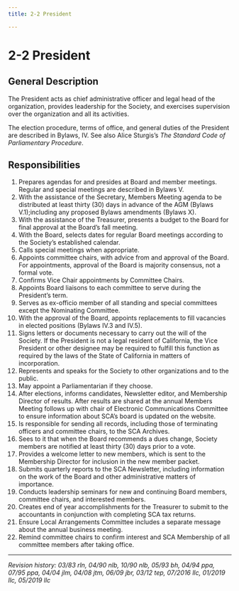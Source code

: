 ```yaml
---
title: 2-2 President

---
```


# 2-2 President

## General Description

The President acts as chief administrative officer and legal head of the organization, provides leadership for the Society, and exercises supervision over the organization and all its activities.

The election procedure, terms of office, and general duties of the President are described in Bylaws, IV. See also Alice Sturgis’s _The Standard Code of Parliamentary Procedure_.

## Responsibilities

1. Prepares agendas for and presides at Board and member meetings. Regular and special meetings are described in Bylaws V.
2. With the assistance of the Secretary, Members Meeting agenda to be distributed at least thirty (30) days in advance of the AGM (Bylaws V.1);including any proposed Bylaws amendments (Bylaws X).
3. With the assistance of the Treasurer, presents a budget to the Board for final approval at the Board’s fall meeting.
4. With the Board, selects dates for regular Board meetings according to the Society’s established calendar.
5. Calls special meetings when appropriate.
6. Appoints committee chairs, with advice from and approval of the Board. For appointments, approval of the Board is majority consensus, not a formal vote.
7. Confirms Vice Chair appointments by Committee Chairs.
8. Appoints Board liaisons to each committee to serve during the President’s term.
9. Serves as ex-officio member of all standing and special committees except the Nominating Committee.
10. With the approval of the Board, appoints replacements to fill vacancies in elected positions (Bylaws IV.3 and IV.5).
11. Signs letters or documents necessary to carry out the will of the Society. If the President is not a legal resident of California, the Vice President or other designee may be required to fulfill this function as required by the laws of the State of California in matters of incorporation.
12. Represents and speaks for the Society to other organizations and to the public.
13. May appoint a Parliamentarian if they choose.
14. After elections, informs candidates, Newsletter editor, and Membership Director of results. After results are shared at the annual Members Meeting follows up with chair of Electronic Communications Committee to ensure information about SCA’s board is updated on the website.
15. Is responsible for sending all records, including those of terminating officers and committee chairs, to the SCA Archives.
16. Sees to it that when the Board recommends a dues change, Society members are notified at least thirty (30) days prior to a vote.
17. Provides a welcome letter to new members, which is sent to the Membership Director for inclusion in the new member packet.
18. Submits quarterly reports to the SCA Newsletter, including information on the work of the Board and other administrative matters of importance.
19. Conducts leadership seminars for new and continuing Board members, committee chairs, and interested members.
20. Creates end of year accomplishments for the Treasurer to submit to the accountants in conjunction with completing SCA tax returns.
21. Ensure Local Arrangements Committee includes a separate message about the annual business meeting.
22. Remind committee chairs to confirm interest and SCA Membership of all committee members after taking office.

***

_Revision history: 03/83 rln, 04/90 nlb, 10/90 nlb, 05/93 bh, 04/94 ppa, 07/95 ppa, 04/04 jlm, 04/08 jtm,
06/09 jbr, 03/12 tep, 07/2016 llc, 01/2019 llc, 05/2019 llc_
